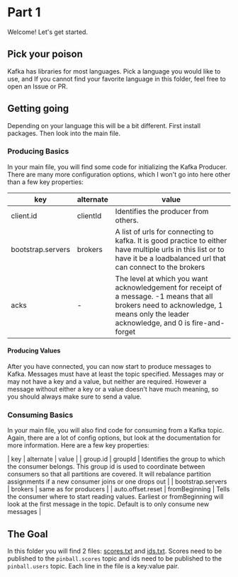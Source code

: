 # Part 1

Welcome! Let's get started.

## Pick your poison

Kafka has libraries for most languages. Pick a language you would like
to use, and If you cannot find your favorite
language in this folder, feel free to open an Issue or PR.

## Getting going

Depending on your language this will be a bit different. First install
packages. Then look into the main file.

### Producing Basics

In your main file, you will find some code for initializing the Kafka
Producer. There are many more configuration options, which I won't go
into here other than a few key properties:

| key | alternate |  value |
| --- | ----- | ---- |
| client.id | clientId | Identifies the producer from others. |
| bootstrap.servers | brokers | A list of urls for connecting to kafka. It is good practice to either have multiple urls in this list or to have it be a loadbalanced url that can connect to the brokers |
| acks | - | The level at which you want acknowledgement for receipt of a message. -1 means that all brokers need to acknowledge, 1 means only the leader acknowledge, and 0 is fire-and-forget |

#### Producing Values
After you have connected, you can now start to produce messages to Kafka.
Messages must have at least the topic specified. Messages may or may not have
a key and a value, but neither are required. However a message without either
a key or a value doesn't have much meaning, so you should always make sure to
send a value.

### Consuming Basics
In your main file, you will also find code for consuming from a Kafka topic.
Again, there are a lot of config options, but look at the documentation
for more information. Here are a few key properties:

| key | alternate | value |
| group.id | groupId | Identifies the group to which the consumer belongs. This group id is used to coordinate between consumers so that all partitions are covered. It will rebalance partition assignments if a new consumer joins or one drops out |
| bootstrap.servers | brokers | same as for producers |
| auto.offset.reset | fromBeginning | Tells the consumer where to start reading values. Earliest or fromBeginning will look at the first message in the topic. Default is to only consume new messages |

## The Goal

In this folder you will find 2 files: [scores.txt](scores.txt) and [ids.txt](ids.txt).
 Scores need to be published to the `pinball.scores` topic and ids need to be published
to the `pinball.users` topic.
Each line in the file is a key:value pair.
